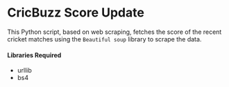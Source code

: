 # CricBuzz Score Update

This Python script, based on web scraping, fetches the score of the recent cricket matches using the `Beautiful soup` library to scrape the data.

#### Libraries Required

-   urllib
-   bs4